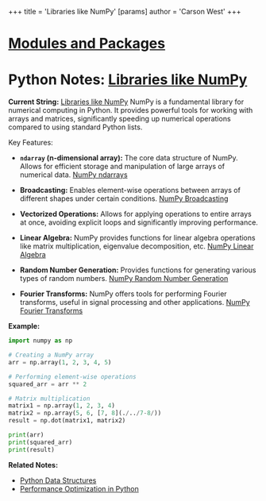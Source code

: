 +++
 title = 'Libraries like NumPy'
[params]
	author = 'Carson West'
+++
# [Modules and Packages](./../modules-and-packages/)
# Python Notes: [Libraries like NumPy](./../libraries-like-numpy/) 
**Current String:** [Libraries like NumPy](./../libraries-like-numpy/) 
NumPy is a fundamental library for numerical computing in Python.  It provides powerful tools for working with arrays and matrices, significantly speeding up numerical operations compared to using standard Python lists.

Key Features:

* **`ndarray` (n-dimensional array):** The core data structure of NumPy.  Allows for efficient storage and manipulation of large arrays of numerical data.  [NumPy ndarrays](./../numpy-ndarrays/)

* **Broadcasting:** Enables element-wise operations between arrays of different shapes under certain conditions. [NumPy Broadcasting](./../numpy-broadcasting/)

* **Vectorized Operations:**  Allows for applying operations to entire arrays at once, avoiding explicit loops and significantly improving performance.

* **Linear Algebra:** NumPy provides functions for linear algebra operations like matrix multiplication, eigenvalue decomposition, etc. [NumPy Linear Algebra](./../numpy-linear-algebra/)

* **Random Number Generation:**  Provides functions for generating various types of random numbers. [NumPy Random Number Generation](./../numpy-random-number-generation/)

* **Fourier Transforms:**  NumPy offers tools for performing Fourier transforms, useful in signal processing and other applications. [NumPy Fourier Transforms](./../numpy-fourier-transforms/)


**Example:**

```python
import numpy as np

# Creating a NumPy array
arr = np.array(1, 2, 3, 4, 5)

# Performing element-wise operations
squared_arr = arr ** 2 

# Matrix multiplication
matrix1 = np.array(1, 2, 3, 4)
matrix2 = np.array(5, 6, [7, 8](./../7-8/))
result = np.dot(matrix1, matrix2)

print(arr)
print(squared_arr)
print(result)

```

**Related Notes:**

* [Python Data Structures](./../python-data-structures/)
* [Performance Optimization in Python](./../performance-optimization-in-python/)


